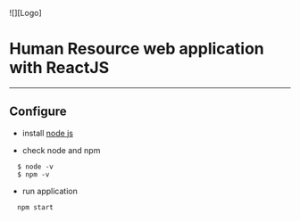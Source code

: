 ![][Logo]

# Human Resource web application with ReactJS
------

## Configure

  * install [node js](https://nodejs.org/en/)

  * check node and npm
  ```
    $ node -v
    $ npm -v
  ```

  * run application
  ```
    npm start
  ```